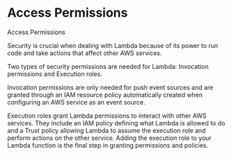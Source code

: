 

# Access Permissions

Access Permissions

Security is crucial when dealing with Lambda because of its
power to run code and take actions that affect other AWS
services.

Two types of security permissions are needed for Lambda:
Invocation permissions and Execution roles.

Invocation permissions are only needed for push event
sources and are granted through an IAM resource policy
automatically created when configuring an AWS service as an
event source.

Execution roles grant Lambda permissions to interact with
other AWS services. They include an IAM policy defining what
Lambda is allowed to do and a Trust policy allowing Lambda
to assume the execution role and perform actions on the
other service.
Adding the execution role to your Lambda function is the
final step in granting permissions and policies.